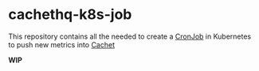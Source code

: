 # cachethq-k8s-job
This repository contains all the needed to create a [CronJob](https://kubernetes.io/docs/concepts/workloads/controllers/cron-jobs/) in Kubernetes to
push new metrics into [Cachet](https://cachethq.io/)

**WIP**
